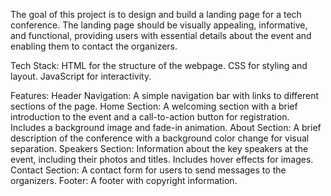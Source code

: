 The goal of this project is to design and build a landing page for a tech conference. The landing page should be visually appealing, informative, and functional, providing users with essential details about the event and enabling them to contact the organizers.

Tech Stack:
HTML for the structure of the webpage.
CSS for styling and layout.
JavaScript for interactivity.

Features:
Header Navigation: A simple navigation bar with links to different sections of the page.
Home Section: A welcoming section with a brief introduction to the event and a call-to-action button for registration. Includes a background image and fade-in animation.
About Section: A brief description of the conference with a background color change for visual separation.
Speakers Section: Information about the key speakers at the event, including their photos and titles. Includes hover effects for images.
Contact Section: A contact form for users to send messages to the organizers.
Footer: A footer with copyright information.

